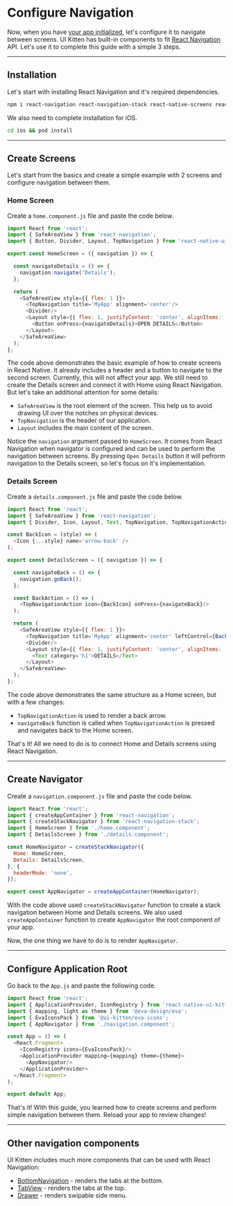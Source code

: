 # Configure Navigation

Now, when you have [your app initialized](docs/getting-started), let's configure it to navigate between screens. UI Kitten has built-in components to fit <a href="https://reactnavigation.org" target="_blank">React Navigation</a> API. Let's use it to complete this guide with a simple 3 steps.

<hr>

## Installation

Let's start with installing React Navigation and it's required dependencies.

 ```bash
npm i react-navigation react-navigation-stack react-native-screens react-native-gesture-handler react-native-reanimated
```

We also need to complete installation for iOS.

```bash
cd ios && pod install
```

<hr>

## Create Screens

Let's start from the basics and create a simple example with 2 screens and configure navigation between them.

### Home Screen

Create a `home.component.js` file and paste the code below.

```js
import React from 'react';
import { SafeAreaView } from 'react-navigation';
import { Button, Divider, Layout, TopNavigation } from 'react-native-ui-kitten';

export const HomeScreen = ({ navigation }) => {

  const navigateDetails = () => {
    navigation.navigate('Details');
  };

  return (
    <SafeAreaView style={{ flex: 1 }}>
      <TopNavigation title='MyApp' alignment='center'/>
      <Divider/>
      <Layout style={{ flex: 1, justifyContent: 'center', alignItems: 'center' }}>
        <Button onPress={navigateDetails}>OPEN DETAILS</Button>
      </Layout>
    </SafeAreaView>
  );
};
```

The code above demonstrates the basic example of how to create screens in React Native. It already includes a header and a button to navigate to the second screen. Currently, this will not affect your app. We still need to create the Details screen and connect it with Home using React Navigation. But let's take an additional attention for some details:

- `SafeAreaView` is the root element of the screen. This help us to avoid drawing UI over the notches on physical devices.
- `TopNavigation` is the header of our application.
- `Layout` includes the main content of the screen.

Notice the `navigation` argument passed to `HomeScreen`. It comes from React Navigation when navigator is configured and can be used to perform the navigation between screens. By pressing `Open Details` button it will pefrorm navigation to the Details screen, so let's focus on it's implementation.

### Details Screen

Create a `details.component.js` file and paste the code below.

```js
import React from 'react';
import { SafeAreaView } from 'react-navigation';
import { Divider, Icon, Layout, Text, TopNavigation, TopNavigationAction } from 'react-native-ui-kitten';

const BackIcon = (style) => (
  <Icon {...style} name='arrow-back' />
);

export const DetailsScreen = ({ navigation }) => {

  const navigateBack = () => {
    navigation.goBack();
  };

  const BackAction = () => (
    <TopNavigationAction icon={BackIcon} onPress={navigateBack}/>
  );

  return (
    <SafeAreaView style={{ flex: 1 }}>
      <TopNavigation title='MyApp' alignment='center' leftControl={BackAction()}/>
      <Divider/>
      <Layout style={{ flex: 1, justifyContent: 'center', alignItems: 'center' }}>
        <Text category='h1'>DETAILS</Text>
      </Layout>
    </SafeAreaView>
  );
};
```

The code above demonstrates the same structure as a Home screen, but with a few changes:

- `TopNavigationAction` is used to render a back arrow.
- `navigateBack` function is called when `TopNavigationAction` is pressed and navigates back to the Home screen.

That's it! All we need to do is to connect Home and Details screens using React Navigation.

<hr>

## Create Navigator

Create a `navigation.component.js` file and paste the code below.

```js
import React from 'react';
import { createAppContainer } from 'react-navigation';
import { createStackNavigator } from 'react-navigation-stack';
import { HomeScreen } from './home.component';
import { DetailsScreen } from './details.component';

const HomeNavigator = createStackNavigator({
  Home: HomeScreen,
  Details: DetailsScreen,
}, {
  headerMode: 'none',
});

export const AppNavigator = createAppContainer(HomeNavigator);
```

With the code above used `createStackNavigator` function to create a stack navigation between Home and Details screens.
We also used `createAppContainer` function to create `AppNavigator` the root component of your app. 

Now, the one thing we have to do is to render `AppNavigator`.

<hr>

## Configure Application Root

Go back to the `App.js` and paste the following code.

```js
import React from 'react';
import { ApplicationProvider, IconRegistry } from 'react-native-ui-kitten';
import { mapping, light as theme } from '@eva-design/eva';
import { EvaIconsPack } from '@ui-kitten/eva-icons';
import { AppNavigator } from './navigation.component';

const App = () => (
  <React.Fragment>
    <IconRegistry icons={EvaIconsPack}/>
    <ApplicationProvider mapping={mapping} theme={theme}>
      <AppNavigator/>
    </ApplicationProvider>
  </React.Fragment>
);

export default App;
```

That's it! With this guide, you learned how to create screens and perform simple navigation between them. Reload your app to review changes!

<hr>

## Other navigation components

UI Kitten includes much more components that can be used with React Navigation:

- [BottomNavigation](components/bottomnavigation) - renders the tabs at the bottom.
- [TabView](components/tabview) - renders the tabs at the top.
- [Drawer](components/drawer) - renders swipable side menu.
